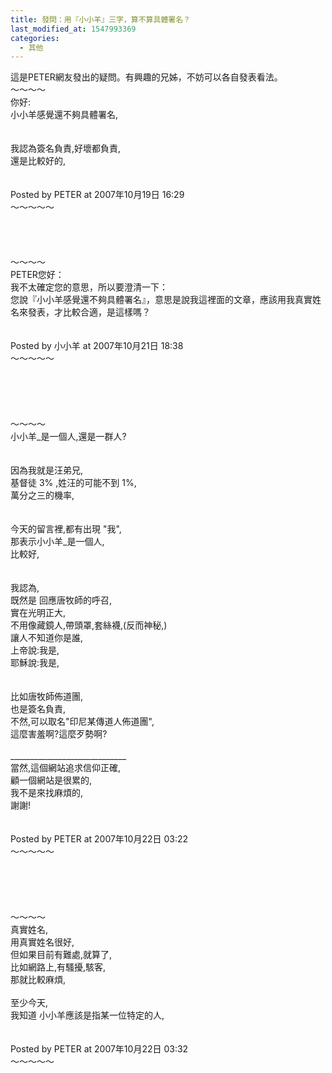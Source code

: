 ```yaml
---
title: 發問：用『小小羊』三字，算不算具體署名？
last_modified_at: 1547993369
categories:
  - 其他
---
```


這是PETER網友發出的疑問。有興趣的兄姊，不妨可以各自發表看法。<br><!--more-->～～～～<br>你好:<br>小小羊感覺還不夠具體署名,<br><br><br>我認為簽名負責,好壞都負責,<br>還是比較好的,<br><br><br>Posted by PETER at 2007年10月19日 16:29 <br>～～～～～<br><br><br><br><br>～～～～<br>PETER您好：<br>我不太確定您的意思，所以要澄清一下：<br>您說『小小羊感覺還不夠具體署名』，意思是說我這裡面的文章，應該用我真實姓名來發表，才比較合適，是這樣嗎？<br><br><br>Posted by 小小羊 at 2007年10月21日 18:38<br>～～～～～<br><br><br><br><br><br>～～～～<br>小小羊_是一個人,還是一群人?<br><br><br>因為我就是汪弟兄,<br>基督徒 3% ,姓汪的可能不到 1%,<br>萬分之三的機率,<br><br><br>今天的留言裡,都有出現 "我",<br>那表示小小羊_是一個人,<br>比較好,<br><br><br>我認為,<br>既然是 回應唐牧師的呼召,<br>實在光明正大,<br>不用像藏鏡人,帶頭罩,套絲襪,(反而神秘,)<br>讓人不知道你是誰,<br>上帝說:我是,<br>耶穌說:我是,<br><br><br>比如唐牧師佈道團,<br>也是簽名負責,<br>不然,可以取名"印尼某傳道人佈道團",<br>這麼害羞啊?這麼歹勢啊?<br><br>_____________________________<br>當然,這個網站追求信仰正確,<br>顧一個網站是很累的,<br>我不是來找麻煩的,<br>謝謝!<br><br><br>Posted by PETER at 2007年10月22日 03:22 <br>～～～～～<br><br><br><br><br><br>～～～～<br>真實姓名,<br>用真實姓名很好,<br>但如果目前有難處,就算了,<br>比如網路上,有騷擾,駭客,<br>那就比較麻煩,<br><br>至少今天,<br>我知道 小小羊應該是指某一位特定的人,<br><br><br>Posted by PETER at 2007年10月22日 03:32 <br>～～～～～<br><br><br>
